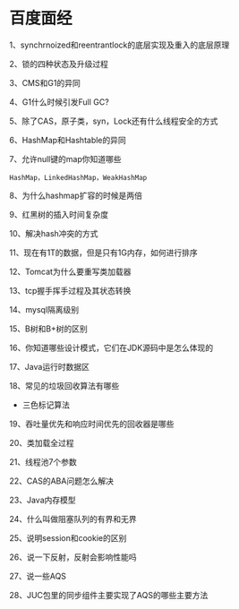 # 百度面经

1、synchrnoized和reentrantlock的底层实现及重入的底层原理

2、锁的四种状态及升级过程

3、CMS和G1的异同

4、G1什么时候引发Full GC?

5、除了CAS，原子类，syn，Lock还有什么线程安全的方式

6、HashMap和Hashtable的异同

7、允许null键的map你知道哪些

```
HashMap，LinkedHashMap，WeakHashMap
```

8、为什么hashmap扩容的时候是两倍

9、红黑树的插入时间复杂度

10、解决hash冲突的方式

11、现在有1T的数据，但是只有1G内存，如何进行排序

12、Tomcat为什么要重写类加载器

13、tcp握手挥手过程及其状态转换

14、mysql隔离级别

15、B树和B+树的区别

16、你知道哪些设计模式，它们在JDK源码中是怎么体现的

17、Java运行时数据区

18、常见的垃圾回收算法有哪些

- 三色标记算法

19、吞吐量优先和响应时间优先的回收器是哪些

20、类加载全过程

21、线程池7个参数

22、CAS的ABA问题怎么解决

23、Java内存模型

24、什么叫做阻塞队列的有界和无界

25、说明session和cookie的区别

26、说一下反射，反射会影响性能吗

27、说一些AQS

28、JUC包里的同步组件主要实现了AQS的哪些主要方法

